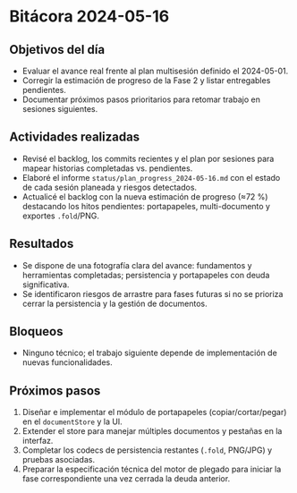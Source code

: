 # Bitácora 2024-05-16

## Objetivos del día
- Evaluar el avance real frente al plan multisesión definido el 2024-05-01.
- Corregir la estimación de progreso de la Fase 2 y listar entregables pendientes.
- Documentar próximos pasos prioritarios para retomar trabajo en sesiones siguientes.

## Actividades realizadas
- Revisé el backlog, los commits recientes y el plan por sesiones para mapear historias completadas vs. pendientes.
- Elaboré el informe `status/plan_progress_2024-05-16.md` con el estado de cada sesión planeada y riesgos detectados.
- Actualicé el backlog con la nueva estimación de progreso (≈72 %) destacando los hitos pendientes: portapapeles, multi-documento y exportes `.fold`/PNG.

## Resultados
- Se dispone de una fotografía clara del avance: fundamentos y herramientas completadas; persistencia y portapapeles con deuda significativa.
- Se identificaron riesgos de arrastre para fases futuras si no se prioriza cerrar la persistencia y la gestión de documentos.

## Bloqueos
- Ninguno técnico; el trabajo siguiente depende de implementación de nuevas funcionalidades.

## Próximos pasos
1. Diseñar e implementar el módulo de portapapeles (copiar/cortar/pegar) en el `documentStore` y la UI.
2. Extender el store para manejar múltiples documentos y pestañas en la interfaz.
3. Completar los codecs de persistencia restantes (`.fold`, PNG/JPG) y pruebas asociadas.
4. Preparar la especificación técnica del motor de plegado para iniciar la fase correspondiente una vez cerrada la deuda anterior.
